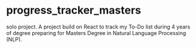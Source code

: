 # progress_tracker_masters
solo project. A project build on React to track my To-Do list during 4 years of degree preparing for Masters Degree in Natural Language Processing (NLP).
